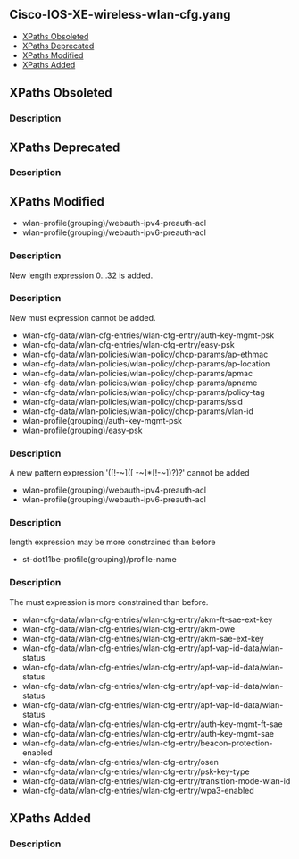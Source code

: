 ## Cisco-IOS-XE-wireless-wlan-cfg.yang


- [XPaths Obsoleted](#xpaths-obsoleted)
- [XPaths Deprecated](#xpaths-deprecated)
- [XPaths Modified](#xpaths-modified)
- [XPaths Added](#xpaths-added)

## XPaths Obsoleted

### Description

## XPaths Deprecated

### Description

## XPaths Modified

- wlan-profile(grouping)/webauth-ipv4-preauth-acl
- wlan-profile(grouping)/webauth-ipv6-preauth-acl

### Description

New length expression 0...32 is added.

### Description

New must expression cannot be added.

- wlan-cfg-data/wlan-cfg-entries/wlan-cfg-entry/auth-key-mgmt-psk
- wlan-cfg-data/wlan-cfg-entries/wlan-cfg-entry/easy-psk
- wlan-cfg-data/wlan-policies/wlan-policy/dhcp-params/ap-ethmac
- wlan-cfg-data/wlan-policies/wlan-policy/dhcp-params/ap-location
- wlan-cfg-data/wlan-policies/wlan-policy/dhcp-params/apmac
- wlan-cfg-data/wlan-policies/wlan-policy/dhcp-params/apname
- wlan-cfg-data/wlan-policies/wlan-policy/dhcp-params/policy-tag
- wlan-cfg-data/wlan-policies/wlan-policy/dhcp-params/ssid
- wlan-cfg-data/wlan-policies/wlan-policy/dhcp-params/vlan-id
- wlan-profile(grouping)/auth-key-mgmt-psk
- wlan-profile(grouping)/easy-psk

### Description

A new pattern expression '([!-~]([ -~]*[!-~])?)?' cannot be added

- wlan-profile(grouping)/webauth-ipv4-preauth-acl
- wlan-profile(grouping)/webauth-ipv6-preauth-acl

### Description

length expression may be more constrained than before

- st-dot11be-profile(grouping)/profile-name

### Description

The must expression is more constrained than before.

- wlan-cfg-data/wlan-cfg-entries/wlan-cfg-entry/akm-ft-sae-ext-key
- wlan-cfg-data/wlan-cfg-entries/wlan-cfg-entry/akm-owe
- wlan-cfg-data/wlan-cfg-entries/wlan-cfg-entry/akm-sae-ext-key
- wlan-cfg-data/wlan-cfg-entries/wlan-cfg-entry/apf-vap-id-data/wlan-status
- wlan-cfg-data/wlan-cfg-entries/wlan-cfg-entry/apf-vap-id-data/wlan-status
- wlan-cfg-data/wlan-cfg-entries/wlan-cfg-entry/apf-vap-id-data/wlan-status
- wlan-cfg-data/wlan-cfg-entries/wlan-cfg-entry/apf-vap-id-data/wlan-status
- wlan-cfg-data/wlan-cfg-entries/wlan-cfg-entry/auth-key-mgmt-ft-sae
- wlan-cfg-data/wlan-cfg-entries/wlan-cfg-entry/auth-key-mgmt-sae
- wlan-cfg-data/wlan-cfg-entries/wlan-cfg-entry/beacon-protection-enabled
- wlan-cfg-data/wlan-cfg-entries/wlan-cfg-entry/osen
- wlan-cfg-data/wlan-cfg-entries/wlan-cfg-entry/psk-key-type
- wlan-cfg-data/wlan-cfg-entries/wlan-cfg-entry/transition-mode-wlan-id
- wlan-cfg-data/wlan-cfg-entries/wlan-cfg-entry/wpa3-enabled

## XPaths Added

### Description
